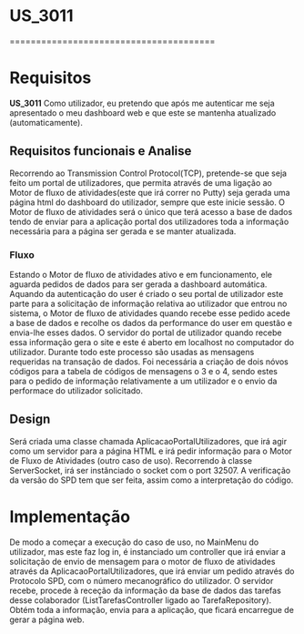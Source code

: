 # US_3011
=======================================
# Requisitos

**US_3011** Como utilizador, eu pretendo que após me autenticar me seja apresentado o meu dashboard web e que este se mantenha atualizado (automaticamente).

## Requisitos funcionais e Analise

Recorrendo ao Transmission Control Protocol(TCP), pretende-se que seja feito um portal de utilizadores, que permita através de uma ligação ao  Motor de fluxo de atividades(este que irá correr no Putty) seja gerada uma página html do dashboard do utilizador, sempre que este inicie sessão. O Motor de fluxo de atividades será o único que terá acesso a base de dados tendo de enviar para a aplicação portal dos utilizadores toda a informação necessária para a página ser gerada e se manter atualizada.

### Fluxo

Estando o Motor de fluxo de atividades ativo e em funcionamento, ele aguarda pedidos de dados para ser gerada a dashboard automática.
Aquando da autenticação do user é criado o seu portal de utilizador este parte para a solicitação de informação relativa ao utilizador que entrou no sistema, o Motor de fluxo de atividades quando recebe esse pedido acede a base de dados e recolhe os dados da performance do user em questão e envia-lhe esses dados. O servidor do portal de utilizador quando recebe essa informação gera o site e este é aberto em localhost no computador do utilizador. Durante todo este processo são usadas as mensagens requeridas na transação de dados. Foi necessária a criação de dois nóvos códigos para a tabela de códigos de mensagens o 3 e o 4, sendo estes para o pedido de informação relativamente a um utilizador e o envio da performace do utilizador solicitado.

## Design

Será criada uma classe chamada AplicacaoPortalUtilizadores, que irá agir como um servidor para a página HTML e irá pedir informação para o Motor de Fluxo de Atividades (outro caso de uso). Recorrendo à classe ServerSocket, irá ser instânciado o socket com o port 32507.
A verificação da versão do SPD tem que ser feita, assim como a interpretação do código.

# Implementação

De modo a começar a execução do caso de uso, no MainMenu do utilizador, mas este faz log in, é instanciado um controller que irá enviar a solicitação de envio de mensagem para o motor de fluxo de atividades através da AplicacaoPortalUtilizadores, que irá enviar um pedido através do Protocolo SPD, com o número mecanográfico do utilizador. O servidor recebe, procede à receção da informação da base de dados das tarefas desse colaborador (ListTarefasController ligado ao TarefaRepository). Obtém toda a informação, envia para a aplicação, que ficará encarregue de gerar a página web.
